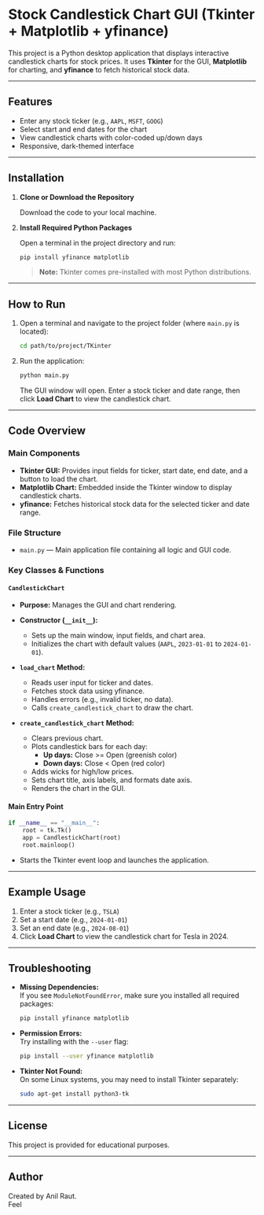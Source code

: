 # Stock Candlestick Chart GUI (Tkinter + Matplotlib + yfinance)

This project is a Python desktop application that displays interactive candlestick charts for stock prices. It uses **Tkinter** for the GUI, **Matplotlib** for charting, and **yfinance** to fetch historical stock data.

---

## Features

- Enter any stock ticker (e.g., `AAPL`, `MSFT`, `GOOG`)
- Select start and end dates for the chart
- View candlestick charts with color-coded up/down days
- Responsive, dark-themed interface

---

## Installation

1. **Clone or Download the Repository**

   Download the code to your local machine.

2. **Install Required Python Packages**

   Open a terminal in the project directory and run:

   ```sh
   pip install yfinance matplotlib
   ```

   > **Note:** Tkinter comes pre-installed with most Python distributions.

---

## How to Run

1. Open a terminal and navigate to the project folder (where `main.py` is located):

   ```sh
   cd path/to/project/TKinter
   ```

2. Run the application:

   ```sh
   python main.py
   ```

   The GUI window will open. Enter a stock ticker and date range, then click **Load Chart** to view the candlestick chart.

---

## Code Overview

### Main Components

- **Tkinter GUI:** Provides input fields for ticker, start date, end date, and a button to load the chart.
- **Matplotlib Chart:** Embedded inside the Tkinter window to display candlestick charts.
- **yfinance:** Fetches historical stock data for the selected ticker and date range.

### File Structure

- `main.py` — Main application file containing all logic and GUI code.

### Key Classes & Functions

#### `CandlestickChart`

- **Purpose:** Manages the GUI and chart rendering.
- **Constructor (`__init__`):**
  - Sets up the main window, input fields, and chart area.
  - Initializes the chart with default values (`AAPL`, `2023-01-01` to `2024-01-01`).

- **`load_chart` Method:**
  - Reads user input for ticker and dates.
  - Fetches stock data using yfinance.
  - Handles errors (e.g., invalid ticker, no data).
  - Calls `create_candlestick_chart` to draw the chart.

- **`create_candlestick_chart` Method:**
  - Clears previous chart.
  - Plots candlestick bars for each day:
    - **Up days:** Close >= Open (greenish color)
    - **Down days:** Close < Open (red color)
  - Adds wicks for high/low prices.
  - Sets chart title, axis labels, and formats date axis.
  - Renders the chart in the GUI.

#### Main Entry Point

```python
if __name__ == "__main__":
    root = tk.Tk()
    app = CandlestickChart(root)
    root.mainloop()
```
- Starts the Tkinter event loop and launches the application.

---

## Example Usage

1. Enter a stock ticker (e.g., `TSLA`)
2. Set a start date (e.g., `2024-01-01`)
3. Set an end date (e.g., `2024-08-01`)
4. Click **Load Chart** to view the candlestick chart for Tesla in 2024.

---

## Troubleshooting

- **Missing Dependencies:**  
  If you see `ModuleNotFoundError`, make sure you installed all required packages:

  ```sh
  pip install yfinance matplotlib
  ```

- **Permission Errors:**  
  Try installing with the `--user` flag:

  ```sh
  pip install --user yfinance matplotlib
  ```

- **Tkinter Not Found:**  
  On some Linux systems, you may need to install Tkinter separately:

  ```sh
  sudo apt-get install python3-tk
  ```

---

## License

This project is provided for educational purposes.

---

## Author

Created by Anil Raut.  
Feel 
